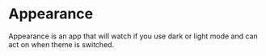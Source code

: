 # Appearance

Appearance is an app that will watch if you use dark or light mode and can act on when theme is switched.
